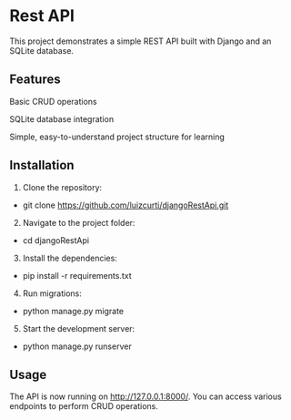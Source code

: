 # Rest API

This project demonstrates a simple REST API built with Django and an SQLite database.

## Features
Basic CRUD operations

SQLite database integration

Simple, easy-to-understand project structure for learning

## Installation
1. Clone the repository:
* git clone https://github.com/luizcurti/djangoRestApi.git

2. Navigate to the project folder:
* cd djangoRestApi

3. Install the dependencies:
* pip install -r requirements.txt

4. Run migrations:
* python manage.py migrate

5. Start the development server:
* python manage.py runserver

## Usage
The API is now running on http://127.0.0.1:8000/. You can access various endpoints to perform CRUD operations.
